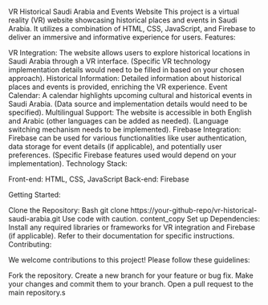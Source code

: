 VR Historical Saudi Arabia and Events Website
This project is a virtual reality (VR) website showcasing historical places and events in Saudi Arabia. It utilizes a combination of HTML, CSS, JavaScript, and Firebase to deliver an immersive and informative experience for users.
Features:

VR Integration: The website allows users to explore historical locations in Saudi Arabia through a VR interface. (Specific VR technology implementation details would need to be filled in based on your chosen approach).
Historical Information: Detailed information about historical places and events is provided, enriching the VR experience.
Event Calendar: A calendar highlights upcoming cultural and historical events in Saudi Arabia. (Data source and implementation details would need to be specified).
Multilingual Support: The website is accessible in both English and Arabic (other languages can be added as needed). (Language switching mechanism needs to be implemented).
Firebase Integration: Firebase can be used for various functionalities like user authentication, data storage for event details (if applicable), and potentially user preferences. (Specific Firebase features used would depend on your implementation).
Technology Stack:

Front-end: HTML, CSS, JavaScript
Back-end: Firebase

Getting Started:

Clone the Repository:
Bash
git clone https://your-github-repo/vr-historical-saudi-arabia.git
Use code with caution.
content_copy
Set up Dependencies:
Install any required libraries or frameworks for VR integration and Firebase (if applicable). Refer to their documentation for specific instructions.
Contributing:

We welcome contributions to this project! Please follow these guidelines:

Fork the repository.
Create a new branch for your feature or bug fix.
Make your changes and commit them to your branch.
Open a pull request to the main repository.s
